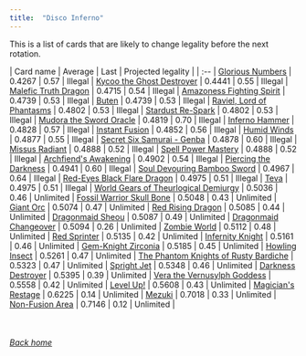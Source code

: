 ```yaml
---
title:  "Disco Inferno"
---
```


This is a list of cards that are likely to change legality before the next rotation.

| Card name | Average | Last | Projected legality |
| :-- |
[Glorious Numbers](https://db.ygoprodeck.com/card/?search=Glorious%20Numbers) | 0.4267 | 0.57 | Illegal |
[Kycoo the Ghost Destroyer](https://db.ygoprodeck.com/card/?search=Kycoo%20the%20Ghost%20Destroyer) | 0.4441 | 0.55 | Illegal |
[Malefic Truth Dragon](https://db.ygoprodeck.com/card/?search=Malefic%20Truth%20Dragon) | 0.4715 | 0.54 | Illegal |
[Amazoness Fighting Spirit](https://db.ygoprodeck.com/card/?search=Amazoness%20Fighting%20Spirit) | 0.4739 | 0.53 | Illegal |
[Buten](https://db.ygoprodeck.com/card/?search=Buten) | 0.4739 | 0.53 | Illegal |
[Raviel, Lord of Phantasms](https://db.ygoprodeck.com/card/?search=Raviel,%20Lord%20of%20Phantasms) | 0.4802 | 0.53 | Illegal |
[Stardust Re-Spark](https://db.ygoprodeck.com/card/?search=Stardust%20Re-Spark) | 0.4802 | 0.53 | Illegal |
[Mudora the Sword Oracle](https://db.ygoprodeck.com/card/?search=Mudora%20the%20Sword%20Oracle) | 0.4819 | 0.70 | Illegal |
[Inferno Hammer](https://db.ygoprodeck.com/card/?search=Inferno%20Hammer) | 0.4828 | 0.57 | Illegal |
[Instant Fusion](https://db.ygoprodeck.com/card/?search=Instant%20Fusion) | 0.4852 | 0.56 | Illegal |
[Humid Winds](https://db.ygoprodeck.com/card/?search=Humid%20Winds) | 0.4877 | 0.55 | Illegal |
[Secret Six Samurai - Genba](https://db.ygoprodeck.com/card/?search=Secret%20Six%20Samurai%20-%20Genba) | 0.4878 | 0.60 | Illegal |
[Missus Radiant](https://db.ygoprodeck.com/card/?search=Missus%20Radiant) | 0.4888 | 0.52 | Illegal |
[Spell Power Mastery](https://db.ygoprodeck.com/card/?search=Spell%20Power%20Mastery) | 0.4888 | 0.52 | Illegal |
[Archfiend's Awakening](https://db.ygoprodeck.com/card/?search=Archfiend's%20Awakening) | 0.4902 | 0.54 | Illegal |
[Piercing the Darkness](https://db.ygoprodeck.com/card/?search=Piercing%20the%20Darkness) | 0.4941 | 0.60 | Illegal |
[Soul Devouring Bamboo Sword](https://db.ygoprodeck.com/card/?search=Soul%20Devouring%20Bamboo%20Sword) | 0.4967 | 0.64 | Illegal |
[Red-Eyes Black Flare Dragon](https://db.ygoprodeck.com/card/?search=Red-Eyes%20Black%20Flare%20Dragon) | 0.4975 | 0.51 | Illegal |
[Teva](https://db.ygoprodeck.com/card/?search=Teva) | 0.4975 | 0.51 | Illegal |
[World Gears of Theurlogical Demiurgy](https://db.ygoprodeck.com/card/?search=World%20Gears%20of%20Theurlogical%20Demiurgy) | 0.5036 | 0.46 | Unlimited |
[Fossil Warrior Skull Bone](https://db.ygoprodeck.com/card/?search=Fossil%20Warrior%20Skull%20Bone) | 0.5048 | 0.43 | Unlimited |
[Giant Orc](https://db.ygoprodeck.com/card/?search=Giant%20Orc) | 0.5074 | 0.47 | Unlimited |
[Red Rising Dragon](https://db.ygoprodeck.com/card/?search=Red%20Rising%20Dragon) | 0.5085 | 0.44 | Unlimited |
[Dragonmaid Sheou](https://db.ygoprodeck.com/card/?search=Dragonmaid%20Sheou) | 0.5087 | 0.49 | Unlimited |
[Dragonmaid Changeover](https://db.ygoprodeck.com/card/?search=Dragonmaid%20Changeover) | 0.5094 | 0.26 | Unlimited |
[Zombie World](https://db.ygoprodeck.com/card/?search=Zombie%20World) | 0.5112 | 0.48 | Unlimited |
[Red Sprinter](https://db.ygoprodeck.com/card/?search=Red%20Sprinter) | 0.5135 | 0.42 | Unlimited |
[Infernity Knight](https://db.ygoprodeck.com/card/?search=Infernity%20Knight) | 0.5161 | 0.46 | Unlimited |
[Gem-Knight Zirconia](https://db.ygoprodeck.com/card/?search=Gem-Knight%20Zirconia) | 0.5185 | 0.45 | Unlimited |
[Howling Insect](https://db.ygoprodeck.com/card/?search=Howling%20Insect) | 0.5261 | 0.47 | Unlimited |
[The Phantom Knights of Rusty Bardiche](https://db.ygoprodeck.com/card/?search=The%20Phantom%20Knights%20of%20Rusty%20Bardiche) | 0.5323 | 0.47 | Unlimited |
[Spright Jet](https://db.ygoprodeck.com/card/?search=Spright%20Jet) | 0.5348 | 0.46 | Unlimited |
[Darkness Destroyer](https://db.ygoprodeck.com/card/?search=Darkness%20Destroyer) | 0.5395 | 0.39 | Unlimited |
[Vera the Vernusylph Goddess](https://db.ygoprodeck.com/card/?search=Vera%20the%20Vernusylph%20Goddess) | 0.5558 | 0.42 | Unlimited |
[Level Up!](https://db.ygoprodeck.com/card/?search=Level%20Up!) | 0.5608 | 0.43 | Unlimited |
[Magician's Restage](https://db.ygoprodeck.com/card/?search=Magician's%20Restage) | 0.6225 | 0.14 | Unlimited |
[Mezuki](https://db.ygoprodeck.com/card/?search=Mezuki) | 0.7018 | 0.33 | Unlimited |
[Non-Fusion Area](https://db.ygoprodeck.com/card/?search=Non-Fusion%20Area) | 0.7146 | 0.12 | Unlimited |

<br>

###### [Back home](index)